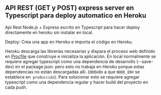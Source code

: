 API REST (GET y POST) express server en Typescript para deploy automatico en Heroku
-------------------------------
Api Rest Node.js + Express escrito en Typescript para hacer deploy directamente en heroku sin instalar en local.

Deploy: Crea una app en Heroku e importa el código en Heroku.

Heroku descarga las librerias necesarias y dispara el proceso web definido en [Procfile](Procfile) que construye e inicializa la aplicación. En local normalmente se requiere agregar typescript como una dependencia de desarrollo (--save-dev) en el package.json.
pero esto no trabaja en Heroku porque estas dependencias no están descargadas allí.
(debido a que `NODE_ENV` se establece en` producción`). Para solucionar esto se requiere agregar typescript como una dependencia regular y hacer build del proyecto en cada push.

